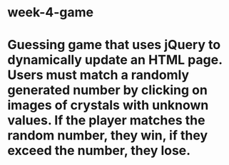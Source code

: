 # week-4-game

# Guessing game that uses jQuery to dynamically update an HTML page. Users must match a randomly generated number by clicking on images of crystals with unknown values. If the player matches the random number, they win, if they exceed the number, they lose. 

